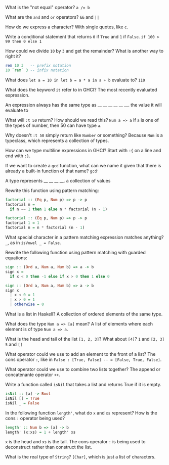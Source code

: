What is the "not equal" operator?
`a /= b`

What are the `and` and `or` operators?
`&&` and `||`

How do we express a character?
With single quotes, like `c`.

Write a conditional statement that returns `0` if `True` and `1` if `False`.
`if 100 > 99 then 0 else 1`

How could we divide `10` by `3` and get the remainder? What is another way to right it?

```haskell
rem 10 3   -- prefix notation
10 `rem` 3 -- infix notation
```

What does `let a = 10 in let b = a * a in a + b` evaluate to?
`110`

What does the keyword `it` refer to in GHCI?
The most recently evaluated expression.

An expression always has the same type as \_\_ \_\_ \_\_ \_\_ \_\_ \_\_.
the value it will evaluate to

What will `:t 50` return? How should we read this?
`Num a => a`
If `a` is one of the types of number, then 50 can have type `a`.

Why doesn't `:t 50` simply return like `Number` or something?
Because `Num` is a typeclass, which represents a collection of types.

How can we type multiline expressions in GHCI?
Start with `:{` on a line and end with `:}`.

If we want to create a `gcd` function, what can we name it given that there is already a built-in function of that name?
`gcd'`

A type represents \_\_ \_\_ \_\_ \_\_.
a collection of values

Rewrite this function using pattern matching:

```haskell
factorial :: (Eq p, Num p) => p -> p
factorial n =
  if n == 1 then 1 else n * factorial (n - 1)
```

```haskell
factorial :: (Eq p, Num p) => p -> p
factorial 1 = 1
factorial n = n * factorial (n - 1)
```

What special character in a pattern matching expression matches anything?
`_`, as in `isVowel _ = False`.

Rewrite the following function using pattern matching with guarded equations:

```haskell
sign :: (Ord a, Num a, Num b) => a -> b
sign x =
  if x < 0 then -1 else if x > 0 then 1 else 0
```

```haskell
sign :: (Ord a, Num a, Num b) => a -> b
sign x
  | x < 0 = 1
  | x > 0 = 1
  | otherwise = 0
```

What is a list in Haskell?
A collection of ordered elements of the same type.

What does the type `Num a => [a]` mean?
A list of elements where each element is of type `Num a => a`.

What is the head and tail of the list `[1, 2, 3]`? What about `[4]`?
`1` and `[2, 3]`
`5` and `[]`

What operator could we use to add an element to the front of a list?
The cons operator `:`, like in `False : [True, False] -- = [False, True, False]`.

What operator could we use to combine two lists together?
The append or concatenante operator `++`.

Write a function called `isNil` that takes a list and returns True if it is empty.

```haskell
isNil :: [a] -> Bool
isNil [] = True
isNil _ = False
```

In the following function `length'`, what do `x` and `xs` represent? How is the cons `:` operator being used?

```haskell
length' :: Num b => [a] -> b
length' (x:xs) = 1 + length' xs
```

`x` is the head and `xs` is the tail.
The cons operator `:` is being used to deconstruct rather than construct the list.

What is the real type of `String`?
`[Char]`, which is just a list of characters.
